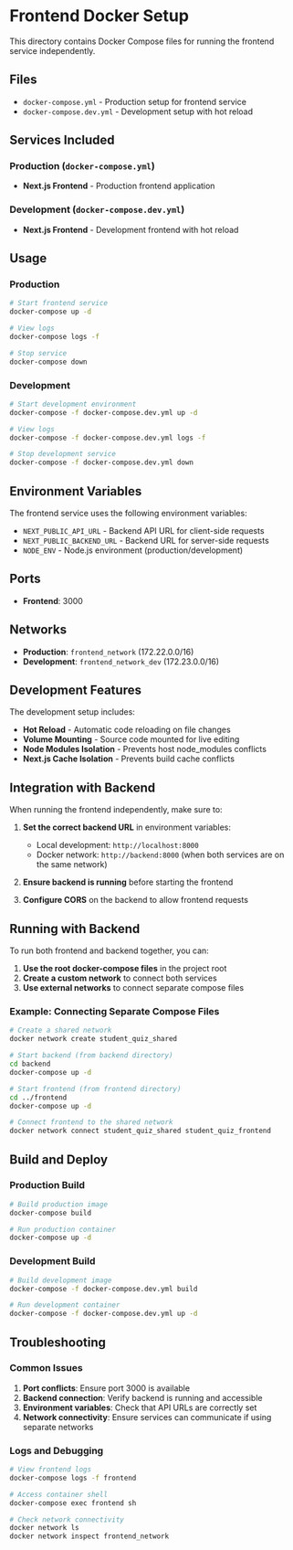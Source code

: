 # Frontend Docker Setup

This directory contains Docker Compose files for running the frontend service independently.

## Files

- `docker-compose.yml` - Production setup for frontend service
- `docker-compose.dev.yml` - Development setup with hot reload

## Services Included

### Production (`docker-compose.yml`)
- **Next.js Frontend** - Production frontend application

### Development (`docker-compose.dev.yml`)
- **Next.js Frontend** - Development frontend with hot reload

## Usage

### Production
```bash
# Start frontend service
docker-compose up -d

# View logs
docker-compose logs -f

# Stop service
docker-compose down
```

### Development
```bash
# Start development environment
docker-compose -f docker-compose.dev.yml up -d

# View logs
docker-compose -f docker-compose.dev.yml logs -f

# Stop development service
docker-compose -f docker-compose.dev.yml down
```

## Environment Variables

The frontend service uses the following environment variables:

- `NEXT_PUBLIC_API_URL` - Backend API URL for client-side requests
- `NEXT_PUBLIC_BACKEND_URL` - Backend URL for server-side requests
- `NODE_ENV` - Node.js environment (production/development)

## Ports

- **Frontend**: 3000

## Networks

- **Production**: `frontend_network` (172.22.0.0/16)
- **Development**: `frontend_network_dev` (172.23.0.0/16)

## Development Features

The development setup includes:

- **Hot Reload** - Automatic code reloading on file changes
- **Volume Mounting** - Source code mounted for live editing
- **Node Modules Isolation** - Prevents host node_modules conflicts
- **Next.js Cache Isolation** - Prevents build cache conflicts

## Integration with Backend

When running the frontend independently, make sure to:

1. **Set the correct backend URL** in environment variables:
   - Local development: `http://localhost:8000`
   - Docker network: `http://backend:8000` (when both services are on the same network)

2. **Ensure backend is running** before starting the frontend

3. **Configure CORS** on the backend to allow frontend requests

## Running with Backend

To run both frontend and backend together, you can:

1. **Use the root docker-compose files** in the project root
2. **Create a custom network** to connect both services
3. **Use external networks** to connect separate compose files

### Example: Connecting Separate Compose Files

```bash
# Create a shared network
docker network create student_quiz_shared

# Start backend (from backend directory)
cd backend
docker-compose up -d

# Start frontend (from frontend directory)
cd ../frontend
docker-compose up -d

# Connect frontend to the shared network
docker network connect student_quiz_shared student_quiz_frontend
```

## Build and Deploy

### Production Build
```bash
# Build production image
docker-compose build

# Run production container
docker-compose up -d
```

### Development Build
```bash
# Build development image
docker-compose -f docker-compose.dev.yml build

# Run development container
docker-compose -f docker-compose.dev.yml up -d
```

## Troubleshooting

### Common Issues

1. **Port conflicts**: Ensure port 3000 is available
2. **Backend connection**: Verify backend is running and accessible
3. **Environment variables**: Check that API URLs are correctly set
4. **Network connectivity**: Ensure services can communicate if using separate networks

### Logs and Debugging

```bash
# View frontend logs
docker-compose logs -f frontend

# Access container shell
docker-compose exec frontend sh

# Check network connectivity
docker network ls
docker network inspect frontend_network
``` 